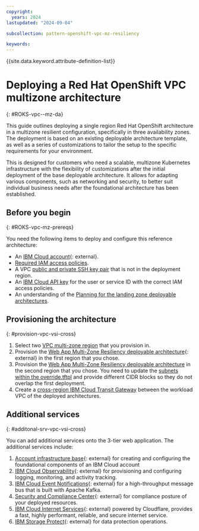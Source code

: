 ```yaml
---
copyright:
  years: 2024
lastupdated: "2024-09-04"

subcollection: pattern-openshift-vpc-mz-resiliency

keywords:
---
```

{{site.data.keyword.attribute-definition-list}}

# Deploying a Red Hat OpenShift VPC multizone architecture
{: #ROKS-vpc--mz-da}

This guide outlines deploying a single region Red Hat OpenShift architecture in a multizone resilient configuration, specifically in three availability zones. The deployment is based on an existing deployable architecture template, as well as a series of customizations to tailor the setup to the specific requirements for your environment.

This is designed for customers who need a scalable, multizone Kubernetes infrastructure with the flexibility of customizations after the initial deployment of the base deployable architecture. It allows for adapting various components, such as networking and security, to better suit individual business needs after the foundational architecture has been established.

## Before you begin
{: #ROKS-vpc-mz-prereqs}

You need the following items to deploy and configure this reference architecture:

* An [IBM Cloud account](https://cloud.ibm.com/registration){: external}.
* [Required IAM access policies](https://github.com/terraform-ibm-modules/terraform-ibm-web-app-mzr-da/tree/main/solutions/e2e#required-iam-access-policies).
* A VPC [public and private SSH key pair](/docs/vpc?topic=vpc-ssh-keys&interface=ui) that is not in the deployment region.
* An [IBM Cloud API key](/docs/account?topic=account-userapikey&interface=ui) for the user or service ID with the correct IAM access policies.
* An understanding of the [Planning for the landing zone deployable architectures](/docs/secure-infrastructure-vpc?topic=secure-infrastructure-vpc-plan).

## Provisioning the architecture
{: #provision-vpc-vsi-cross}

1. Select two [VPC multi-zone region](docs/vpc?topic=vpc-creating-a-vpc-in-a-different-region&interface=cli) that you provision in.
2. Provision the [Web App Multi-Zone Resiliency deployable architecture](https://cloud.ibm.com/catalog/7a4d68b4-cf8b-40cd-a3d1-f49aff526eb3/architecture/deploy-arch-ibm-web-app-mzr-75982e34-7b50-4945-96d9-4f686d669fc9-global){: external} in the first region that you chose.
3. Provision the [Web App Multi-Zone Resiliency deployable architecture](https://cloud.ibm.com/catalog/7a4d68b4-cf8b-40cd-a3d1-f49aff526eb3/architecture/deploy-arch-ibm-web-app-mzr-75982e34-7b50-4945-96d9-4f686d669fc9-global) in the second region that you chose. You need to update the [subnets within the override.tftpl](https://github.com/terraform-ibm-modules/terraform-ibm-web-app-mzr-da/blob/main/solutions/e2e/override.tftpl) and provide different CIDR blocks so they do not overlap the first deployment.
4. Create a [cross-region IBM Cloud Transit Gateway](/docs/transit-gateway?topic=transit-gateway-ordering-transit-gateway&interface=ui) between the workload VPC of the deployed architectures.

## Additional services
{: #additonal-srv-vpc-vsi-cross}

You can add additional services onto the 3-tier web application. The additional services include:

1. [Account infrastructure base](https://cloud.ibm.com/catalog/7a4d68b4-cf8b-40cd-a3d1-f49aff526eb3/architecture/deploy-arch-ibm-account-infra-base-63641cec-6093-4b4f-b7b0-98d2f4185cd6-global){: external} for creating and configuring the foundational components of an IBM Cloud account
2. [IBM Cloud Observability](https://cloud.ibm.com/catalog/7a4d68b4-cf8b-40cd-a3d1-f49aff526eb3/architecture/deploy-arch-ibm-observability-a3137d28-79e0-479d-8a24-758ebd5a0eab-global){: external} for provisioning and configuring logging, monitoring, and activity tracking.
3. [IBM Cloud Event Notifications](https://cloud.ibm.com/catalog/7a4d68b4-cf8b-40cd-a3d1-f49aff526eb3/architecture/deploy-arch-ibm-event-notifications-c7ac3ee6-4f48-4236-b974-b0cd8c624a46-global){: external} for a high-throughput message bus that is built with Apache Kafka.
4. [Security and Compliance Center](https://cloud.ibm.com/catalog/7a4d68b4-cf8b-40cd-a3d1-f49aff526eb3/architecture/deploy-arch-ibm-scc-9423f9bc-1290-4c71-a9ac-01898bfa7ccc-global){: external} for compliance posture of your deployed resources.
5. [IBM Cloud Internet Services](https://github.com/terraform-ibm-modules/terraform-ibm-cis){: external} powered by Cloudflare, provides a fast, highly performant, reliable, and secure internet service.
6. [IBM Storage Protect](https://cloud.ibm.com/catalog/content/SPonIBMCloud-20c54034-d319-48c0-beb6-0b4adc54265c-global?catalog_query=aHR0cHM6Ly9jbG91ZC5pYm0uY29tL2NhdGFsb2c%2Fc2VhcmNoPXN0b3JhZ2UlMjUyMHByb3RlY3Qjc2VhcmNoX3Jlc3VsdHM%3D){: external} for data protection operations.
